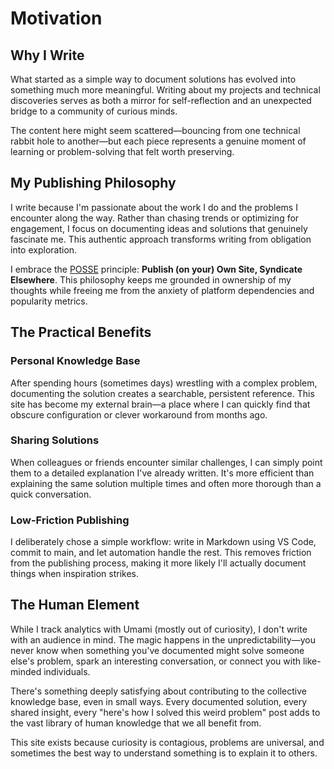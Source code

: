 # Motivation

## Why I Write

What started as a simple way to document solutions has evolved into something much more meaningful. Writing about my projects and technical discoveries serves as both a mirror for self-reflection and an unexpected bridge to a community of curious minds.

The content here might seem scattered—bouncing from one technical rabbit hole to another—but each piece represents a genuine moment of learning or problem-solving that felt worth preserving.

## My Publishing Philosophy

I write because I'm passionate about the work I do and the problems I encounter along the way. Rather than chasing trends or optimizing for engagement, I focus on documenting ideas and solutions that genuinely fascinate me. This authentic approach transforms writing from obligation into exploration.

I embrace the [POSSE](https://indieweb.org/POSSE) principle: **Publish (on your) Own Site, Syndicate Elsewhere**. This philosophy keeps me grounded in ownership of my thoughts while freeing me from the anxiety of platform dependencies and popularity metrics.

## The Practical Benefits

### Personal Knowledge Base

After spending hours (sometimes days) wrestling with a complex problem, documenting the solution creates a searchable, persistent reference. This site has become my external brain—a place where I can quickly find that obscure configuration or clever workaround from months ago.

### Sharing Solutions

When colleagues or friends encounter similar challenges, I can simply point them to a detailed explanation I've already written. It's more efficient than explaining the same solution multiple times and often more thorough than a quick conversation.

### Low-Friction Publishing

I deliberately chose a simple workflow: write in Markdown using VS Code, commit to main, and let automation handle the rest. This removes friction from the publishing process, making it more likely I'll actually document things when inspiration strikes.

## The Human Element

While I track analytics with Umami (mostly out of curiosity), I don't write with an audience in mind. The magic happens in the unpredictability—you never know when something you've documented might solve someone else's problem, spark an interesting conversation, or connect you with like-minded individuals.

There's something deeply satisfying about contributing to the collective knowledge base, even in small ways. Every documented solution, every shared insight, every "here's how I solved this weird problem" post adds to the vast library of human knowledge that we all benefit from.

This site exists because curiosity is contagious, problems are universal, and sometimes the best way to understand something is to explain it to others.
